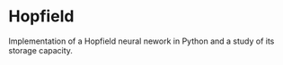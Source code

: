 # Hopfield
Implementation of a Hopfield neural nework in Python and a study of its storage capacity.
